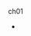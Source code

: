 ch01
  - <script> 태그를 헤드에 넣을 수도 있지만, 그렇게 하면 성능이 다소 떨어지고 헤드가 지나치게 복잡해지므로 바디 마지막에 놓습니다.
    -- 웹브라우저가 HTML 문서를 해석(Parsing) 할 때 <script> 태그를 만나면 그 안에 있는 JavaScript 의 처리가 끝날 때 까지 다른 HTML의 해석을 멈추기 때문에 사용자 입장에서 HTML 페이지가 화면에 다 그려지기까지 더 오래걸리게 됩니다. 그래서 우선 CSS, HTML 해석이 먼저 완료되고 나서 JavaScript 가 수행하는 것이 더 빠르게 느껴지기 때문에 HTML 문서의 마지막(= </body> 직전)에 두는 것을 권합니다.
    -- https://hashcode.co.kr/questions/850/html-%EC%97%90%EC%84%9C-javascript-%EC%BD%94%EB%93%9C%EB%A5%BC-head%EC%97%90-%EB%84%A3%EC%A7%80-%EC%95%8A%EA%B3%A0-body-%EB%A7%A8-%EB%81%9D%EC%97%90-%EB%84%A3%EB%8A%94-%EC%9D%B4%EC%9C%A0%EB%8A%94-%EB%AC%B4%EC%97%87%EC%9D%B8%EA%B0%80%EC%9A%94
  - 어떤 일을 하기 전에 항상 먼저 실행해야 하는 코드를 보통 템플릿, 또는 보일러플레이트(boilerplat))라고 부릅니다.

ch02
  - 자바스크립트는 인터프리팅 언어이고 번거로운 부대 작업(컴파일, 링크)이 필요 없다는 장점이 있습니다.
    -- 노드 같은 자바스크립트 엔진은 분명 자바스크립트를 컴파일하긴 하지만, 프로그래머가 개입할 필요 없이 자동으로 이루어집니다.
  - ES6 호환 테이블 : http://kangax.github.io/compat-table/es6/
  - 콘솔 기초 강의 : https://teamtreehouse.com/library/introduction-to-the-terminal